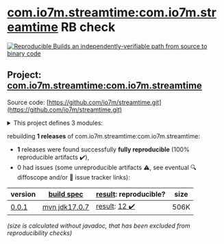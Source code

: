 [com.io7m.streamtime:com.io7m.streamtime](https://central.sonatype.com/artifact/com.io7m.streamtime/com.io7m.streamtime/versions) RB check
=======

[![Reproducible Builds](https://reproducible-builds.org/images/logos/rb.svg) an independently-verifiable path from source to binary code](https://reproducible-builds.org/)

## Project: [com.io7m.streamtime:com.io7m.streamtime](https://central.sonatype.com/artifact/com.io7m.streamtime/com.io7m.streamtime/versions)

Source code: [https://github.com/io7m/streamtime.git](https://github.com/io7m/streamtime.git)

<details><summary>This project defines 3 modules:</summary>

* [com.io7m.streamtime:com.io7m.streamtime](https://central.sonatype.com/artifact/com.io7m.streamtime/com.io7m.streamtime/0.0.1)
* [com.io7m.streamtime:com.io7m.streamtime.core](https://central.sonatype.com/artifact/com.io7m.streamtime/com.io7m.streamtime.core/0.0.1)
* [com.io7m.streamtime:com.io7m.streamtime.tests](https://central.sonatype.com/artifact/com.io7m.streamtime/com.io7m.streamtime.tests/0.0.1)
</details>

rebuilding **1 releases** of com.io7m.streamtime:com.io7m.streamtime:
- **1** releases were found successfully **fully reproducible** (100% reproducible artifacts :heavy_check_mark:),
- 0 had issues (some unreproducible artifacts :warning:, see eventual :mag: diffoscope and/or :memo: issue tracker links):

| version | [build spec](/BUILDSPEC.md) | [result](https://reproducible-builds.org/docs/jvm/): reproducible? | size |
| -- | --------- | ------ | -- |
| [0.0.1](https://central.sonatype.com/artifact/com.io7m.streamtime/com.io7m.streamtime/0.0.1/pom) | [mvn jdk17.0.7](com.io7m.streamtime-0.0.1.buildspec) | [result](com.io7m.streamtime-0.0.1.buildinfo): [12 :heavy_check_mark: ](com.io7m.streamtime-0.0.1.buildcompare) | 506K |

<i>(size is calculated without javadoc, that has been excluded from reproducibility checks)</i>
